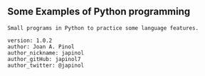 ## Some Examples of Python programming

	Small programs in Python to practice some language features.

	version: 1.0.2
	author: Joan A. Pinol
	author_nickname: japinol
	author_gitHub: japinol7
	author_twitter: @japinol

